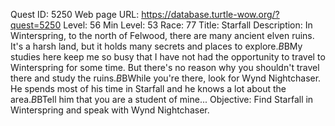 Quest ID: 5250
Web page URL: https://database.turtle-wow.org/?quest=5250
Level: 56
Min Level: 53
Race: 77
Title: Starfall
Description: In Winterspring, to the north of Felwood, there are many ancient elven ruins. It's a harsh land, but it holds many secrets and places to explore.$B$BMy studies here keep me so busy that I have not had the opportunity to travel to Winterspring for some time. But there's no reason why you shouldn't travel there and study the ruins.$B$BWhile you're there, look for Wynd Nightchaser. He spends most of his time in Starfall and he knows a lot about the area.$B$BTell him that you are a student of mine...
Objective: Find Starfall in Winterspring and speak with Wynd Nightchaser.
